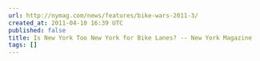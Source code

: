 ```yaml
---
url: http://nymag.com/news/features/bike-wars-2011-3/
created_at: 2011-04-10 16:39 UTC
published: false
title: Is New York Too New York for Bike Lanes? -- New York Magazine
tags: []
---
```




